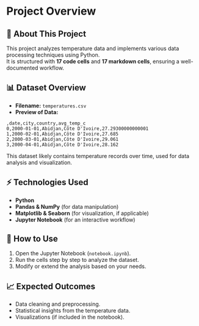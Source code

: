 
# Project Overview

## 📌 About This Project
This project analyzes temperature data and implements various data processing techniques using Python.  
It is structured with **17 code cells** and **17 markdown cells**, ensuring a well-documented workflow.

## 📊 Dataset Overview
- **Filename:** `temperatures.csv`
- **Preview of Data:**  
```
,date,city,country,avg_temp_c
0,2000-01-01,Abidjan,Côte D'Ivoire,27.29300000000001
1,2000-02-01,Abidjan,Côte D'Ivoire,27.685
2,2000-03-01,Abidjan,Côte D'Ivoire,29.061
3,2000-04-01,Abidjan,Côte D'Ivoire,28.162

```
This dataset likely contains temperature records over time, used for data analysis and visualization.

## ⚡ Technologies Used
- **Python**
- **Pandas & NumPy** (for data manipulation)
- **Matplotlib & Seaborn** (for visualization, if applicable)
- **Jupyter Notebook** (for an interactive workflow)

## 🚀 How to Use
1. Open the Jupyter Notebook (`notebook.ipynb`).
2. Run the cells step by step to analyze the dataset.
3. Modify or extend the analysis based on your needs.

## 📈 Expected Outcomes
- Data cleaning and preprocessing.
- Statistical insights from the temperature data.
- Visualizations (if included in the notebook).

